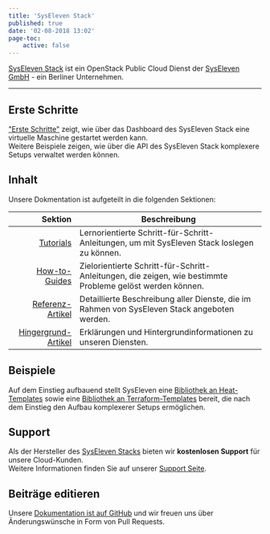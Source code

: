 ```yaml
---
title: 'SysEleven Stack'
published: true
date: '02-08-2018 13:02'
page-toc:
    active: false
---
```


[SysEleven Stack](https://www.syseleven.de/produkte-services/syseleven-stack/) ist ein OpenStack Public Cloud Dienst der [SysEleven GmbH](https://www.syseleven.de/) - ein Berliner Unternehmen.

---

## Erste Schritte

["Erste Schritte"](../02.Tutorials/02.firststeps/docs.en.md) zeigt, wie über das Dashboard des SysEleven Stack eine virtuelle Maschine gestartet werden kann.  
Weitere Beispiele zeigen, wie über die API des SysEleven Stack komplexere Setups verwaltet werden können.

## Inhalt

Unsere Dokmentation ist aufgeteilt in die folgenden Sektionen:

| Sektion             | Beschreibung |
| -------------------:| -------------|
| [Tutorials](../02.Tutorials/docs.de.md)            | Lernorientierte Schritt-für-Schritt-Anleitungen, um mit SysEleven Stack loslegen zu können. |
| [How-to-Guides](../03.Howtos/docs.de.md)           | Zielorientierte Schritt-für-Schritt-Anleitungen, die zeigen, wie bestimmte Probleme gelöst werden können. |
| [Referenz-Artikel](../04.Reference/docs.de.md)     | Detaillierte Beschreibung aller Dienste, die im Rahmen von SysEleven Stack angeboten werden. |
| [Hingergrund-Artikel](../05.Background/docs.de.md) | Erklärungen und Hintergrundinformationen zu unseren Diensten. |

## Beispiele

Auf dem Einstieg aufbauend stellt SysEleven eine [Bibliothek an Heat-Templates](https://github.com/syseleven/heat-examples) sowie eine [Bibliothek an Terraform-Templates](https://github.com/syseleven/terraform-examples) bereit, die nach dem Einstieg den Aufbau komplexerer Setups ermöglichen.

## Support

Als der Hersteller des [SysEleven Stacks](https://dashboard.cloud.syseleven.net/) bieten wir **kostenlosen Support** für unsere Cloud-Kunden.  
Weitere Informationen finden Sie auf unserer [Support Seite](../06.Support/default.de.md).

## Beiträge editieren

Unsere [Dokumentation ist auf GitHub](https://github.com/syseleven/grav-docu-syseleven-stack) und wir freuen uns über Änderungswünsche in Form von Pull Requests.
